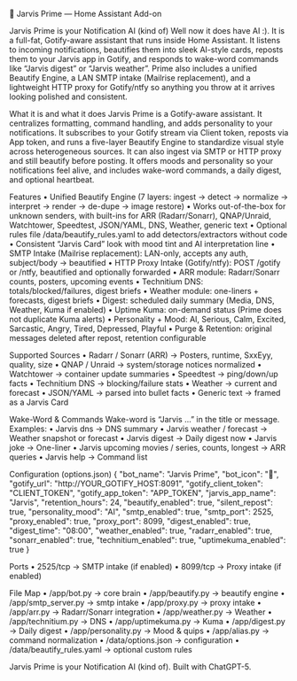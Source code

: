 🧩 Jarvis Prime — Home Assistant Add-on

Jarvis Prime is your Notification AI (kind of) Well now it does have AI :). It is a full-fat, Gotify-aware assistant that runs inside Home Assistant. It listens to incoming notifications, beautifies them into sleek AI-style cards, reposts them to your Jarvis app in Gotify, and responds to wake-word commands like “Jarvis digest” or “Jarvis weather”. Prime also includes a unified Beautify Engine, a LAN SMTP intake (Mailrise replacement), and a lightweight HTTP proxy for Gotify/ntfy so anything you throw at it arrives looking polished and consistent.

What it is and what it does
Jarvis Prime is a Gotify-aware assistant. It centralizes formatting, command handling, and adds personality to your notifications. It subscribes to your Gotify stream via Client token, reposts via App token, and runs a five-layer Beautify Engine to standardize visual style across heterogeneous sources. It can also ingest via SMTP or HTTP proxy and still beautify before posting. It offers moods and personality so your notifications feel alive, and includes wake-word commands, a daily digest, and optional heartbeat.

Features
• Unified Beautify Engine (7 layers: ingest → detect → normalize → interpret → render → de-dupe → image restore)
• Works out-of-the-box for unknown senders, with built-ins for ARR (Radarr/Sonarr), QNAP/Unraid, Watchtower, Speedtest, JSON/YAML, DNS, Weather, generic text
• Optional rules file /data/beautify_rules.yaml to add detectors/extractors without code
• Consistent “Jarvis Card” look with mood tint and AI interpretation line
• SMTP Intake (Mailrise replacement): LAN-only, accepts any auth, subject/body → beautified
• HTTP Proxy Intake (Gotify/ntfy): POST /gotify or /ntfy, beautified and optionally forwarded
• ARR module: Radarr/Sonarr counts, posters, upcoming events
• Technitium DNS: totals/blocked/failures, digest briefs
• Weather module: one-liners + forecasts, digest briefs
• Digest: scheduled daily summary (Media, DNS, Weather, Kuma if enabled)
• Uptime Kuma: on-demand status (Prime does not duplicate Kuma alerts)
• Personality + Mood: AI, Serious, Calm, Excited, Sarcastic, Angry, Tired, Depressed, Playful
• Purge & Retention: original messages deleted after repost, retention configurable

Supported Sources
• Radarr / Sonarr (ARR) → Posters, runtime, SxxEyy, quality, size
• QNAP / Unraid → system/storage notices normalized
• Watchtower → container update summaries
• Speedtest → ping/down/up facts
• Technitium DNS → blocking/failure stats
• Weather → current and forecast
• JSON/YAML → parsed into bullet facts
• Generic text → framed as a Jarvis Card

Wake-Word & Commands
Wake-word is “Jarvis …” in the title or message. Examples:
• Jarvis dns → DNS summary
• Jarvis weather / forecast → Weather snapshot or forecast
• Jarvis digest → Daily digest now
• Jarvis joke → One-liner
• Jarvis upcoming movies / series, counts, longest → ARR queries
• Jarvis help → Command list

Configuration (options.json)
{
  "bot_name": "Jarvis Prime",
  "bot_icon": "🧠",
  "gotify_url": "http://YOUR_GOTIFY_HOST:8091",
  "gotify_client_token": "CLIENT_TOKEN",
  "gotify_app_token": "APP_TOKEN",
  "jarvis_app_name": "Jarvis",
  "retention_hours": 24,
  "beautify_enabled": true,
  "silent_repost": true,
  "personality_mood": "AI",
  "smtp_enabled": true,
  "smtp_port": 2525,
  "proxy_enabled": true,
  "proxy_port": 8099,
  "digest_enabled": true,
  "digest_time": "08:00",
  "weather_enabled": true,
  "radarr_enabled": true,
  "sonarr_enabled": true,
  "technitium_enabled": true,
  "uptimekuma_enabled": true
}

Ports
• 2525/tcp → SMTP intake (if enabled)
• 8099/tcp → Proxy intake (if enabled)

File Map
• /app/bot.py → core brain
• /app/beautify.py → beautify engine
• /app/smtp_server.py → smtp intake
• /app/proxy.py → proxy intake
• /app/arr.py → Radarr/Sonarr integration
• /app/weather.py → Weather
• /app/technitium.py → DNS
• /app/uptimekuma.py → Kuma
• /app/digest.py → Daily digest
• /app/personality.py → Mood & quips
• /app/alias.py → command normalization
• /data/options.json → configuration
• /data/beautify_rules.yaml → optional custom rules

Jarvis Prime is your Notification AI (kind of). Built with ChatGPT-5.
